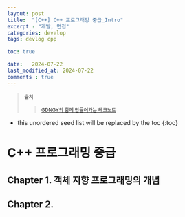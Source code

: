 ```yaml
---
layout: post
title:  "[C++] C++ 프로그래밍 중급_Intro"
excerpt : "개발, 면접"
categories: develop
tags: devlog cpp

toc: true

date:   2024-07-22
last_modified_at: 2024-07-22
comments : true
---
```

> <span style="font-size: 80%"> **출처** </span>   
>> <span style="font-size: 80%"> [GDNGY의 함께 만들어가는 테크노트](https://gdngy.tistory.com/) </span>  

<!--more-->

* this unordered seed list will be replaced by the toc
{:toc}

# C++ 프로그래밍 중급

## Chapter 1. 객체 지향 프로그래밍의 개념
## Chapter 2. 



